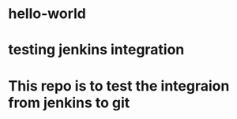 # hello-world
# testing jenkins integration
# This repo is to test the integraion from jenkins to git
